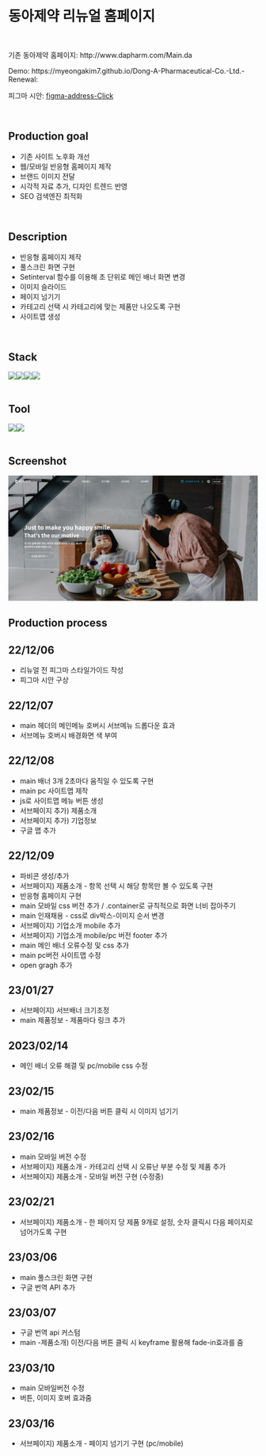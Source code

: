 <h1>동아제약 리뉴얼 홈페이지</h1>
  <br />
  <p>기존 동아제약 홈페이지: http://www.dapharm.com/Main.da</p>
  <p>Demo: https://myeongakim7.github.io/Dong-A-Pharmaceutical-Co.-Ltd.-Renewal:</p>
  <p>피그마 시안: <a href="https://www.figma.com/file/fbgRvPUbv7aLLrgMi9ujpi/%EB%8F%99%EC%95%84%EC%A0%9C%EC%95%BD-%EC%8B%9C%EC%95%88?node-id=0%3A1&t=Lw8WlG13yCJTkXBx-1" alt="figma">figma-address-Click</a>
  </p>
  <br>
  <h2>Production goal</h2>
  <ul>
    <li>기존 사이트 노후화 개선</li>
    <li>웹/모바일 반응형 홈페이지 제작</li>
    <li>브랜드 이미지 전달</li>
    <li>시각적 자료 추가, 디자인 트렌드 반영</li>
    <li>SEO 검색엔진 최적화 </li>
  </ul>
<br>
  <h2>Description</h2>
  <ul>
    <li>반응형 홈페이지 제작</li>
    <li>풀스크린 화면 구현</li>
    <li>Setinterval 함수를 이용해 초 단위로 메인 배너 화면 변경 </li>
    <li>이미지 슬라이드</li>
    <li>페이지 넘기기</li>
    <li>카테고리 선택 시 카테고리에 맞는 제품만 나오도록 구현</li>
    <li>사이트맵 생성</li>
  </ul>
  <br>
<h2>Stack</h2>
<div style="display:flex">
<img src="https://img.shields.io/badge/html-E34F26?style=for-the-badge&logo=html5&logoColor=white">
<img src="https://img.shields.io/badge/css-1572B6?style=for-the-badge&logo=css3&logoColor=white">
<img src="https://img.shields.io/badge/javascript-F7DF1E?style=for-the-badge&logo=javascript&logoColor=black">
<img src="https://img.shields.io/badge/jquery-0769AD?style=for-the-badge&logo=jquery&logoColor=white">
</div>
<br>
<h2>Tool</h2>
<div style="display:flex">
<img src="https://img.shields.io/badge/figma-F24E1E?style=for-the-badge&logo=figma&logoColor=white">
<img src="https://img.shields.io/badge/github-181717?style=for-the-badge&logo=github&logoColor=white">
</div>
<br>
   <h2>Screenshot</h2>
    <p><img src="/main/images/capture.jpg" alt="dong-a-screenshot"></p>
  <h2>
    Production process</h2>
  <h2>22/12/06</h2>
  <ul>
    <li>리뉴얼 전 피그마 스타일가이드 작성</li>
    <li>피그마 시안 구상</li>
  </ul>
  <h2>22/12/07</h2>
  <ul>
    <li>main 헤더의 메인메뉴 호버시 서브메뉴 드롭다운 효과</li>
    <li>서브메뉴 호버시 배경화면 색 부여</li>
  </ul>
  <h2>22/12/08</h2>
  <ul>
    <li>main 배너 3개 2초마다 움직일 수 있도록 구현</li>
    <li>main pc 사이트맵 제작</li>
    <li>js로 사이트맵 메뉴 버튼 생성</li>
    <li>서브페이지 추가) 제품소개</li>
    <li>서브페이지 추가) 기업정보</li>
    <li>구글 맵 추가</li>
</ul>
    <h2>22/12/09</h2>
    <ul>
      <li>파비콘 생성/추가</li>
      <li>서브페이지) 제품소개 - 항목 선택 시 해당 항목만 볼 수 있도록 구현</li>
      <li>반응형 홈페이지 구현</li>
      <li>main 모바일 css 버전 추가 / .container로 규칙적으로 화면 너비 잡아주기 </li>
      <li>main 인재채용 - css로 div박스-이미지 순서 변경</li>
      <li>서브페이지) 기업소개 mobile 추가</li>
      <li>서브페이지) 기업소개 mobile/pc 버전 footer 추가 </li>
      <li>main 메인 배너 오류수정 및 css 추가</li>
      <li>main pc버전 사이트맵 수정</li>
      <li>open gragh 추가</li>
    </ul>
    <h2>23/01/27</h2>
    <ul>
      <li>서브페이지) 서브배너 크기조정</li>
      <li>main 제품정보 - 제품마다 링크 추가</li>
      </ul>
    <h2>2023/02/14</h2>
    <ul>
      <li>메인 배너 오류 해결 및 pc/mobile css 수정</li>
    </ul>
      <h2>23/02/15</h2>
     <ul>
    <li>main 제품정보 - 이전/다음 버튼 클릭 시 이미지 넘기기</li>
    </ul>
    <h2>23/02/16</h2>
    <ul>
    <li>main 모바일 버전 수정</li>
    <li>서브페이지) 제품소개 - 카테고리 선택 시 오류난 부분 수정 및 제품 추가</li>
    <li>서브페이지) 제품소개 - 모바일 버전 구현 (수정중)</li>
   </ul>
  <h2>23/02/21</h2>
  <ul>
    <li>서브페이지) 제품소개 - 한 페이지 당 제품 9개로 설정, 숫자 클릭시 다음 페이지로 넘어가도록 구현</li>
  </ul>
    <h2>23/03/06</h2>
  <ul>
    <li>main 풀스크린 화면 구현</li>
    <li>구글 번역 API 추가</li>
  </ul>
      <h2>23/03/07</h2>
  <ul>
    <li>구글 번역 api 커스텀</li>
    <li>main -제품소개) 이전/다음 버튼 클릭 시 keyframe 활용해 fade-in효과를 줌</li>
  </ul><h2>23/03/10</h2>
  <ul>
    <li>main 모바일버전 수정</li>
    <li>버튼, 이미지 호버 효과줌 </li>
  </ul>
  <h2>23/03/16</h2>
  <ul>
    <li>서브페이지) 제품소개 - 페이지 넘기기 구현 (pc/mobile) </li>
  </ul>

